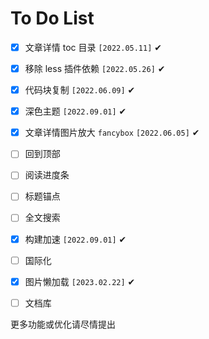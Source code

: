 # To Do List

- [x] 文章详情 toc 目录 `[2022.05.11]` ✔
- [x] 移除 less 插件依赖 `[2022.05.26]` ✔
- [x] 代码块复制 `[2022.06.09]` ✔
- [x] 深色主题 `[2022.09.01]` ✔
- [x] 文章详情图片放大 `fancybox` `[2022.06.05]` ✔
- [ ] 回到顶部
- [ ] 阅读进度条
- [ ] 标题锚点
- [ ] 全文搜索
- [x] 构建加速 `[2022.09.01]` ✔
- [ ] 国际化
- [x] 图片懒加载 `[2023.02.22]` ✔
- [ ] 文档库


更多功能或优化请尽情提出

